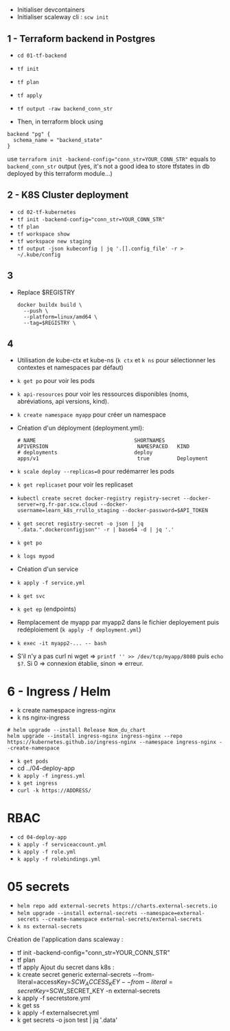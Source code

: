 #
- Initialiser devcontainers
- Initialiser scaleway cli : `scw init`

## 1 - Terraform backend in Postgres
- `cd 01-tf-backend`
- `tf init`
- `tf plan`
- `tf apply`

- `tf output -raw backend_conn_str`
- Then, in terraform block using
```hcl
backend "pg" {
  schema_name = "backend_state"    
}
```
use `terraform init -backend-config="conn_str=YOUR_CONN_STR"` equals to `backend_conn_str` output (yes, it's not a good idea to store tfstates in db deployed by this terraform module...)

## 2 - K8S Cluster deployment
- `cd 02-tf-kubernetes`
- `tf init -backend-config="conn_str=YOUR_CONN_STR"`
- `tf plan`
- `tf workspace show`
- `tf workspace new staging`
- `tf output -json kubeconfig | jq '.[].config_file' -r > ~/.kube/config`

## 3
- Replace $REGISTRY
  ```
  docker buildx build \
    --push \
    --platform=linux/amd64 \
    --tag=$REGISTRY \
  ```

## 4
- Utilisation de kube-ctx et kube-ns (`k ctx` et `k ns` pour sélectionner les contextes et namespaces par défaut)
- `k get po` pour voir les pods
- `k api-resources` pour voir les ressources disponibles (noms, abréviations, api versions, kind).
- `k create namespace myapp` pour créer un namespace
- Création d'un déployment (deployment.yml):
  ```
  # NAME                                SHORTNAMES                          APIVERSION                             NAMESPACED   KIND
  # deployments                         deploy                              apps/v1                                true         Deployment
  ```
- `k scale deploy --replicas=0` pour redémarrer les pods
- `k get replicaset` pour voir les replicaset
- `kubectl create secret docker-registry registry-secret --docker-server=rg.fr-par.scw.cloud --docker-username=learn_k8s_rrullo_staging --docker-password=$API_TOKEN`
- `k get secret registry-secret -o json | jq '.data.".dockerconfigjson"' -r | base64 -d | jq '.'`
- `k get po`
- `k logs mypod`

- Création d'un service
- `k apply -f service.yml`
- `k get svc`
- `k get ep` (endpoints)
- Remplacement de myapp par myapp2 dans le fichier deployement puis redéploiement (`k apply -f deployment.yml`)
- `k exec -it myapp2-... -- bash`
- S'il n'y a pas curl ni wget => `printf '' >> /dev/tcp/myapp/8080` puis `echo $?`. Si 0 => connexion établie, sinon => erreur.

# 6 - Ingress / Helm
- k create namespace ingress-nginx
- k ns nginx-ingress
```
# helm upgrade --install Release Nom_du_chart
helm upgrade --install ingress-nginx ingress-nginx --repo https://kubernetes.github.io/ingress-nginx --namespace ingress-nginx --create-namespace
```
- `k get pods`
- cd ../04-deploy-app
- `k apply -f ingress.yml`
- `k get ingress`
- `curl -k https://ADDRESS/`

# RBAC
- `cd 04-deploy-app`
- `k apply -f serviceaccount.yml`
- `k apply -f role.yml`
- `k apply -f rolebindings.yml`

# 05 secrets
- `helm repo add external-secrets https://charts.external-secrets.io`
- `helm upgrade --install external-secrets --namespace=external-secrets --create-namespace external-secrets/external-secrets`
- `k ns external-secrets`

Création de l'application dans scaleway :
- tf init -backend-config="conn_str=YOUR_CONN_STR"
- tf plan
- tf apply
Ajout du secret dans k8s :
- k create secret generic external-secrets --from-literal=accessKey=$SCW_ACCESS_KEY --from-literal=secretKey=$SCW_SECRET_KEY -n external-secrets
- k apply -f secretstore.yml
- k get ss
- k apply -f externalsecret.yml
- k get secrets -o json test | jq '.data'
